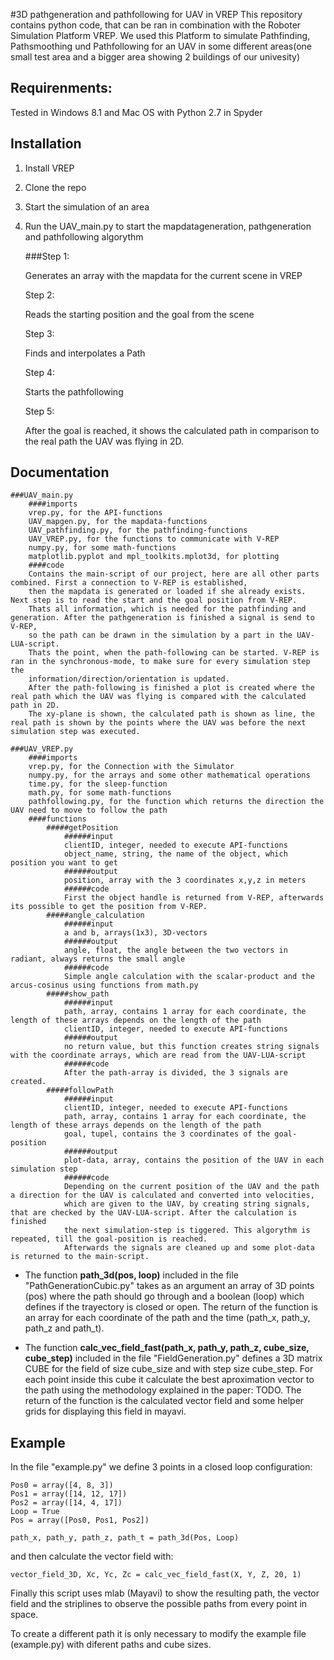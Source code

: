 #3D pathgeneration and pathfollowing for UAV in VREP 
This repository contains python code, that can be ran in combination with the Roboter Simulation Platform VREP. We used this Platform to simulate Pathfinding, Pathsmoothing und Pathfollowing for an UAV in some different areas(one small test area and a bigger area showing 2 buildings of our univesity)

## Requirenments:

Tested in Windows 8.1 and Mac OS with Python 2.7 in Spyder

## Installation

1. Install VREP

2. Clone the repo

3. Start the simulation of an area

4. Run the UAV_main.py to start the mapdatageneration, pathgeneration and pathfollowing algorythm

	###Step 1:
	
	Generates an array with the mapdata for the current scene in VREP
	
	Step 2:
	
	Reads the starting position and the goal from the scene
	
	Step 3:
	
	Finds and interpolates a Path
	
	Step 4:
	
	Starts the pathfollowing
	
	Step 5:
	
	After the goal is reached, it shows the calculated path in comparison to the real path the UAV was flying in 2D.
## Documentation

	###UAV_main.py
		####imports
		vrep.py, for the API-functions 
		UAV_mapgen.py, for the mapdata-functions
		UAV_pathfinding.py, for the pathfinding-functions
		UAV_VREP.py, for the functions to communicate with V-REP
		numpy.py, for some math-functions
        matplotlib.pyplot and mpl_toolkits.mplot3d, for plotting
		####code
		Contains the main-script of our project, here are all other parts combined. First a connection to V-REP is established, 
		then the mapdata is generated or loaded if she already exists. Next step is to read the start and the goal position from V-REP. 
		Thats all information, which is needed for the pathfinding and generation. After the pathgeneration is finished a signal is send to V-REP,
		so the path can be drawn in the simulation by a part in the UAV-LUA-script.
		Thats the point, when the path-following can be started. V-REP is ran in the synchronous-mode, to make sure for every simulation step the 
		information/direction/orientation is updated.
		After the path-following is finished a plot is created where the real path which the UAV was flying is compared with the calculated path in 2D.
		The xy-plane is shown, the calculated path is shown as line, the real path is shown by the points where the UAV was before the next simulation step was executed.
	
	###UAV_VREP.py
		####imports
		vrep.py, for the Connection with the Simulator
		numpy.py, for the arrays and some other mathematical operations
		time.py, for the sleep-function
		math.py, for some math-functions
		pathfollowing.py, for the function which returns the direction the UAV need to move to follow the path
		####functions
			#####getPosition
				######input
				clientID, integer, needed to execute API-functions
				object_name, string, the name of the object, which position you want to get
				######output
				position, array with the 3 coordinates x,y,z in meters
				######code
				First the object handle is returned from V-REP, afterwards its possible to get the position from V-REP.
			#####angle_calculation
				######input
				a and b, arrays(1x3), 3D-vectors
				######output
				angle, float, the angle between the two vectors in radiant, always returns the small angle
				######code
				Simple angle calculation with the scalar-product and the arcus-cosinus using functions from math.py
			#####show_path
				######input
				path, array, contains 1 array for each coordinate, the length of these arrays depends on the length of the path
				clientID, integer, needed to execute API-functions
				######output
				no return value, but this function creates string signals with the coordinate arrays, which are read from the UAV-LUA-script
				######code
				After the path-array is divided, the 3 signals are created.
			#####followPath
				######input
				clientID, integer, needed to execute API-functions
				path, array, contains 1 array for each coordinate, the length of these arrays depends on the length of the path
				goal, tupel, contains the 3 coordinates of the goal-position
				######output
				plot-data, array, contains the position of the UAV in each simulation step
				######code
				Depending on the current position of the UAV and the path a direction for the UAV is calculated and converted into velocities, 
				which are given to the UAV, by creating string signals, that are checked by the UAV-LUA-script. After the calculation is finished 
				the next simulation-step is tiggered. This algorythm is repeated, till the goal-position is reached.
				Afterwards the signals are cleaned up and some plot-data is returned to the main-script.

* The function **path_3d(pos, loop)** included in the file "PathGenerationCubic.py" takes as an argument an array of 3D points (pos) where the path should go through and a boolean (loop) which defines if the trayectory is closed or open. The return of the function is an array for each coordinate of the path and the time (path_x, path_y, path_z and path_t).

* The function **calc_vec_field_fast(path_x, path_y, path_z, cube_size, cube_step)** included in the file "FieldGeneration.py" defines a 3D matrix CUBE for the field of size cube_size and with step size cube_step. For each point inside this cube it calculate the best aproximation vector to the path using the methodology explained in the paper: TODO. The return of the function is the calculated vector field and some helper grids for displaying this field in mayavi.

## Example

In the file "example.py" we define 3 points in a closed loop configuration:

```
Pos0 = array([4, 8, 3])
Pos1 = array([14, 12, 17])
Pos2 = array([14, 4, 17])
Loop = True
Pos = array([Pos0, Pos1, Pos2])

path_x, path_y, path_z, path_t = path_3d(Pos, Loop)
```

and then calculate the vector field with:

```
vector_field_3D, Xc, Yc, Zc = calc_vec_field_fast(X, Y, Z, 20, 1)
```

Finally this script uses mlab (Mayavi) to show the resulting path, the vector field and the striplines to observe the possible paths from every point in space.

To create a different path it is only necessary to modify the example file (example.py) with diferent paths and cube sizes.
